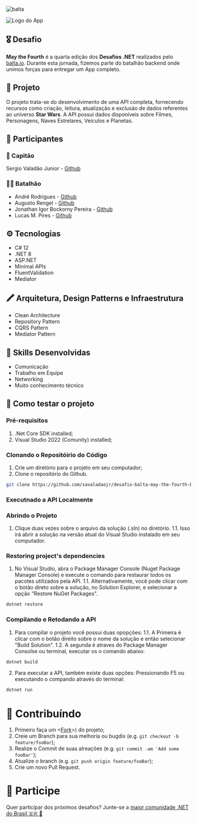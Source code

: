 ![balta](https://baltaio.blob.core.windows.net/static/images/dark/balta-logo.svg)

![Logo do App](https://github.com/balta-io/desafio-balta-may-the-fourth-backend/assets/965305/880fab7e-3998-4a0d-98ad-1d6ffc11298b)

## 🎖️ Desafio
**May the Fourth** é a quarta edição dos **Desafios .NET** realizados pelo [balta.io](https://balta.io). Durante esta jornada, fizemos parte do batalhão backend onde unimos forças para entregar um App completo.

## 📱 Projeto
O projeto trata-se do desenvolvimento de uma API completa, fornecendo recursos como criação, leitura, atualização e exclusão de dados referentes ao universo **Star Wars**.
A API possui dados disponíveis sobre Filmes, Personagens, Naves Estrelares, Veículos e Planetas. 

## 💼 Participantes
### 🚀 Capitão
Sergio Valadão Junior - [Github](https://github.com/savaladaojr/)

### 💂‍♀️ Batalhão
* André Rodrigues - [Github](https://github.com/andregr15)
* Augusto Rengel - [Github](https://github.com/AugustoRengel)
* Jonathan Igor Bockorny Pereira - [Github](https://github.com/jonathanigorpereira)
* Lucas M. Pires - [Github](https://github.com/lucas-mpi)

## ⚙️ Tecnologias
* C# 12
* .NET 8
* ASP.NET
* Minimal APIs
* FluentValidation
* Mediator

## 🖍 Arquitetura, Design Patterns e Infraestrutura
* Clean Architecture
* Repository Pattern
* CQRS Pattern
* Mediator Pattern

## 🥋 Skills Desenvolvidas
* Comunicação
* Trabalho em Equipe
* Networking
* Muito conhecimento técnico


## 🧪 Como testar o projeto
### Pré-requisitos

1. .Net Core SDK installed;
2. Visual Studio 2022 (Comunity) installed;

### Clonando o Repositóirio do Código
1. Crie um diretório para o projeto em seu computador;
2. Clone o repositório do Github.

```bash
git clone https://github.com/savaladaojr/desafio-balta-may-the-fourth-backend
```

### Executnado a API Localmente
### Abrindo o Projeto
1. Clique duas vezes sobre o arquivo da solução (.sln) no diretório.
1.1. Isso irá abrir a solução na versão atual do Visual Studio instalado em seu computador.

### Restoring project's dependencies
1. No Visual Studio, abra o Package Manager Console (Nuget Package Manager Console) e execute o comando para restaurar todos os pacotes utilizados pela API.
1.1. Alternativamente, você pode clicar com o botão direto sobre a solução, no Solution Explorer, e selecionar a opção "Restore NuGet Packages".

```sh
dotnet restore
```

### Compilando e Retodando a API

1. Para compilar o projeto você possui duas opopções:
1.1. A Primeira é clicar com o botão direito sobre o nome da solução e então selecionar "Build Solution".
1.2. A segunda é atraves do Package Manager Consolse ou terminal, executar os o comando abaixo:

```sh
dotnet build
```

2. Para executar a API, também existe duas opções: Pressionando F5 ou executando o compando através do terminal:

```sh
dotnet run
```


# 🤝 Contribuíndo

1. Primeiro faça um <[Fork](https://github.com/savaladaojr/desafio-balta-may-the-fourth-backend)>)  do projeto;
2. Creie um Branch para sua melhoria ou bugdix (e.g. `git checkout -b feature/fooBar`);
3. Realize o Commit de suas alreações (e.g. `git commit -am 'Add some fooBar'`);
4. Atualize o branch (e.g. `git push origin feature/fooBar`);
5. Crie um novo Pull Request.


# 💜 Participe
Quer participar dos próximos desafios? Junte-se a [maior comunidade .NET do Brasil 🇧🇷 💜](https://balta.io/discord)
